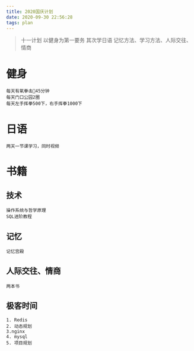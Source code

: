 ```yaml
---
title: 2020国庆计划
date: 2020-09-30 22:56:28
tags: plan
---
```


> 十一计划
> 以健身为第一要务
> 其次学日语
> 记忆方法、学习方法、人际交往、情商

# 健身
```
每天有氧拳击🥊45分钟
每天门口公园2圈
每天左手挥拳500下，右手挥拳1000下
```
# 日语
```
两天一节课学习，同时视频
```

# 书籍
## 技术
```
操作系统与哲学原理
SQL进阶教程
```

## 记忆
```
记忆宫殿
```

## 人际交往、情商
```
两本书
```

## 极客时间
```
1. Redis
2. 动态规划
3.nginx
4. mysql
5. 项目规划
```